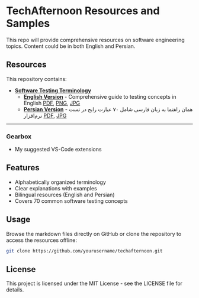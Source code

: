 # TechAfternoon Resources and Samples

This repo will provide comprehensive resources on software engineering topics. Content could be in both English and Persian.


## Resources

This repository contains:

- **[Software Testing Terminology](/docs/software-testing)**
  - **[English Version](/docs/software-testing/SoftwareTestingTerminology-Techafternoon_en.md)** - Comprehensive guide to testing concepts in English [PDF](/docs/software-testing/Software%20Testing%20Terminology_en.pdf), [PNG](/docs/software-testing/SoftwareTestingTerminology_en.png), [JPG](/docs/software-testing/SoftwareTestingTerminology_en.jpg)
  - **[Persian Version](docs/software-testing/SoftwareTestingTerminology-Techafternoon_fa.md)** - همان راهنما به زبان فارسی شامل ۷۰ عبارت رایج در تست نرم‌افزار [PDF](/docs/software-testing/Software%20Testing%20Terminology_en.pdf), [JPG](/docs/software-testing/Software%20Testing%20Terminology-Techafternoon_fa.jpg)
---
### Gearbox
- My suggested VS-Code extensions


## Features

- Alphabetically organized terminology
- Clear explanations with examples
- Bilingual resources (English and Persian)
- Covers 70 common software testing concepts

## Usage

Browse the markdown files directly on GitHub or clone the repository to access the resources offline:

```bash
git clone https://github.com/yourusername/techafternoon.git
```

## License

This project is licensed under the MIT License - see the LICENSE file for details.